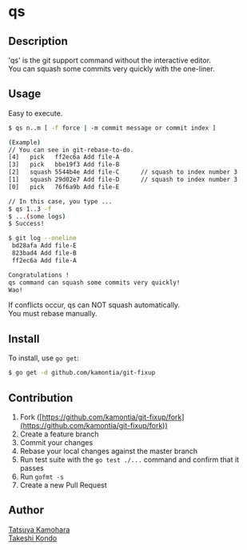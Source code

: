 # qs
## Description
'qs' is the git support command without the interactive editor.  
You can squash some commits very quickly with the one-liner.

## Usage
Easy to execute.

```bash
$ qs n..m [ -f force | -m commit message or commit index ]

(Example) 
// You can see in git-rebase-to-do.
[4]   pick   ff2ec6a Add file-A 
[3]   pick   bbe19f3 Add file-B
[2]   squash 5544b4e Add file-C      // squash to index number 3
[1]   squash 29d02e7 Add file-D      // squash to index number 3
[0]   pick   76f6a9b Add file-E  

// In this case, you type ...
$ qs 1..3 -f
$ ...(some logs)
$ Success!

$ git log --oneline 
 bd28afa Add file-E
 823bad4 Add file-B
 ff2ec6a Add file-A

Congratulations !
qs command can squash some commits very quickly!
Wao!
```

If conflicts occur, qs can NOT squash automatically.  
You must rebase manually.
## Install

To install, use `go get`:

```bash
$ go get -d github.com/kamontia/git-fixup
```

## Contribution

1. Fork ([https://github.com/kamontia/git-fixup/fork](https://github.com/kamontia/git-fixup/fork))
1. Create a feature branch
1. Commit your changes
1. Rebase your local changes against the master branch
1. Run test suite with the `go test ./...` command and confirm that it passes
1. Run `gofmt -s`
1. Create a new Pull Request

## Author

[Tatsuya Kamohara](https://github.com/kamontia)  
[Takeshi Kondo](https://github.com/chaspy)
